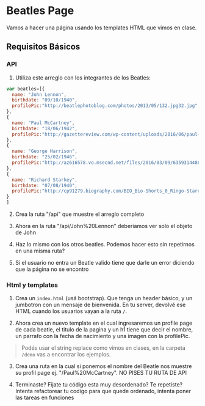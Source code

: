 # Beatles Page

Vamos a hacer una página usando los templates HTML que vimos en clase.

## Requisitos Básicos

### API

1. Utiliza este arreglo con los integrantes de los Beatles:

```javascript
var beatles=[{
  name: "John Lennon",
  birthdate: "09/10/1940",
  profilePic:"http://beatlephotoblog.com/photos/2013/05/132.jpg32.jpg"
},
{
  name: "Paul McCartney",
  birthdate: "18/06/1942",
  profilePic:"http://gazettereview.com/wp-content/uploads/2016/06/paul-mccartney.jpg"
},
{
  name: "George Harrison",
  birthdate: "25/02/1946",
  profilePic:"http://az616578.vo.msecnd.net/files/2016/03/09/635931448636931925-692833716_george-harrison-living-in-the-material-world-george-harrison-photo-credit-credit-robert-whitaker-c-apple-corps-ltd-courtesy-of-hbo.jpg"
},
{
  name: "Richard Starkey",
  birthdate: "07/08/1940",
  profilePic:"http://cp91279.biography.com/BIO_Bio-Shorts_0_Ringo-Starr_SF_HD_768x432-16x9.jpg"
}
]
```

2. Crea la ruta "/api" que muestre el arreglo completo

3. Ahora en la ruta "/api/John%20Lennon" deberiamos ver solo el objeto de John

4. Haz lo mismo con los otros beatles. Podemos hacer esto sin repetirnos en una misma ruta?

5. Si el usuario no entra un Beatle valido tiene que darle un error diciendo que la página no se encontro

### Html y templates

1. Crea un `index.html` (usá bootstrap). Que tenga un header básico, y un jumbotron con un mensaje de bienvenida.
En tu server, devolvé ese HTML cuando los usuarios vayan a la ruta `/`.

2. Ahora crea un nuevo template en el cual ingresaremos un profile page de cada beatle, el titulo de la pagina y un h1 tiene que decir el nombre, un parrafo con la fecha de nacimiento y una imagen con la profilePic.

> Podés usar el string replace como vimos en clases, en la carpeta `/demo` vas a encontrar los ejemplos.

3. Crea una ruta en la cual si ponemos el nombre del Beatle nos muestre su profil page ej. "/Paul%20McCartney".  NO PISES TU RUTA DE API

4. Terminaste? Fijate tu código esta muy desordenado? Te repetiste? Intenta refactorear tu codigo para que quede ordenado, intenta poner las tareas en funciones
